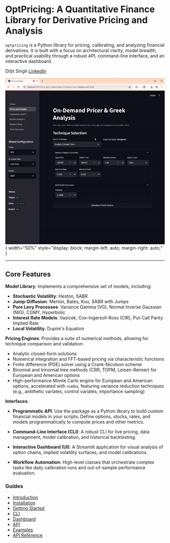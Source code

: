 # OptPricing: A Quantitative Finance Library for Derivative Pricing and Analysis

`optpricing` is a Python library for pricing, calibrating, and analyzing financial derivatives. It is built with a focus on architectural clarity, model breadth, and practical usability through a robust API, command-line interface, and an interactive dashboard.

Diljit Singh
[LinkedIn](https://linkedin.com/in/singhdiljit/)

![OptPricing Dashboard Demo](./images/optPricing_demo.gif){ width="50%" style="display: block; margin-left: auto; margin-right: auto;" }

---

## Core Features

**Model Library**: Implements a comprehensive set of models, including:

* **Stochastic Volatility**: Heston, SABR
* **Jump-Diffusion**: Merton, Bates, Kou, SABR with Jumps
* **Pure Levy Processes**: Variance Gamma (VG), Normal Inverse Gaussian (NIG), CGMY, Hyperbolic
* **Interest Rate Models**: Vasicek, Cox-Ingersoll-Ross (CIR), Put-Call Parity Implied Rate
* **Local Volatility**: Dupire's Equation

**Pricing Engines**: Provides a suite of numerical methods, allowing for technique comparison and validation:

* Analytic closed-form solutions
* Numerical integration and FFT-based pricing via characteristic functions
* Finite difference (PDE) solver using a Crank-Nicolson scheme
* Binomial and trinomial tree methods (CRR, TOPM, Leisen-Reimer) for European and American options
* High-performance Monte Carlo engine for European and American options, accelerated with `numba`, featuring variance reduction techniques (e.g., antithetic variates, control variates, importance sampling)

**Interfaces**:

* **Programmatic API**: Use the package as a Python library to build custom financial models in your scripts. Define options, stocks, rates, and models programmatically to compute prices and other metrics.
* **Command-Line Interface (CLI)**: A robust CLI for live pricing, data management, model calibration, and historical backtesting.
* **Interactive Dashboard (UI)**: A Streamlit application for visual analysis of option chains, implied volatility surfaces, and model calibrations.

* **Workflow Automation**: High-level classes that orchestrate complex tasks like daily calibration runs and out-of-sample performance evaluation.

### Guides

* [Introduction](https://diljit22.github.io/optpricing/guide/introduction/)
* [Installation](https://diljit22.github.io/optpricing/guide/installation/)
* [Getting Started](https://diljit22.github.io/optpricing/guide/getting_started/)
* [CLI](https://diljit22.github.io/optpricing/guide/CLI/)
* [Dashboard](https://diljit22.github.io/optpricing/guide/dashboard/)
* [API](https://diljit22.github.io/optpricing/guide/API/)
* [Examples](https://diljit22.github.io/optpricing/guide/examples/)
* [API Reference](reference/index.md)
